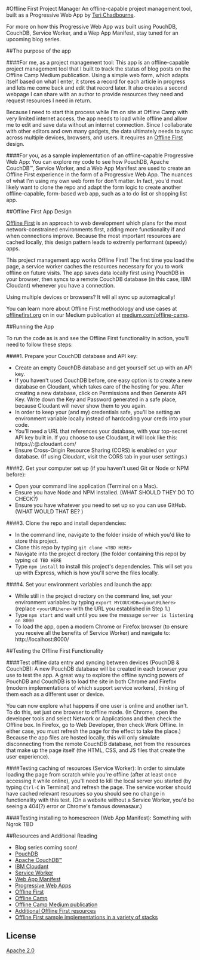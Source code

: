 
#Offline First Project Manager
An offline-capable project management tool, built as a Progressive Web App by [Teri Chadbourne](https://github.com/terichadbourne).

For more on how this Progressive Web App was built using PouchDB, CouchDB, Service Worker, and a Wep App Manifest, stay tuned for an upcoming blog series. 

##The purpose of the app

####For me, as a project management tool:
This app is an offline-capable project management tool that I built to track the status of blog posts on the Offline Camp Medium publication. Using a simple web form, which adapts itself based on what I enter, it stores a record for each article in progress and lets me come back and edit that record later. It also creates a second webpage I can share with an author to provide resources they need and request resources I need in return. 

Because I need to start this process while I'm on site at Offline Camp with very limited internet access, the app needs to load while offline and allow me to edit and save data without an internet connection. Since I collaborate with other editors and own many gadgets, the data ultimately needs to sync across multiple devices, browsers, and users. It requires an [Offline First](http://offlinefirst.org) design.  

####For you, as a sample implementation of an offline-capable Progressive Web App:
You can explore my code to see how PouchDB, Apache CouchDB™, Service Worker, and a Web App Manifest are used to create an Offline First experience in the form of a Progressive Web App. The nuances of what I'm using my own web form for don't matter. In fact, you'd most likely want to clone the repo and adapt the form logic to create another offline-capable, form-based web app, such as a to do list or shopping list app. 


##Offline First App Design

[Offline First](http://offlinefirst.org) is an approach to web development which plans for the most network-constrained environments first, adding
more functionality if and when connections improve. Because the most important resources are cached locally, this design pattern leads to extremly performant (speedy) apps.

This project management app works Offline First! The first time you load the page, a service worker caches the resources necessary for you to work offline on future visits. The app saves data locally first using PouchDB in your browser, then syncs to a remote CouchDB database (in this case, IBM Cloudant) whenever you have a connection. 

Using multiple devices or browsers? It will all sync up automagically!

You can learn more about Offline First methodology and use cases at [offlinefirst.org](http://offlinefirst.org) on in our Medium publication
at [medium.com/offline-camp](http://medium.com/offline-camp).


##Running the App

To run the code as is and see the Offline First functionality in action, you'll need to follow these steps: 

####1. Prepare your CouchDB database and API key:
- Create an empty CouchDB database and get yourself set up with an API key. 
- If you haven't used CouchDB before, one easy option is to create a new database on Cloudant, which takes care of the hosting for you. After creating a new database, click on Permissions and then Generate API Key. Write down the Key and Password generated in a safe place, because Cloudant will never show them to you again. 
- In order to keep your (and my) credentials safe, you'll be setting an environment variable locally instead of hardcoding your creds into your code.
- You'll need a URL that references your database, with your top-secret API key built in. If you choose to use Cloudant, it will look like this: https://<KEY>:<PASSWORD>@<USERNAME>.cloudant.com/<DATABASE>
- Ensure Cross-Origin Resource Sharing (CORS) is enabled on your database. (If using Cloudant, visit the CORS tab in your user settings.)

####2. Get your computer set up (if you haven't used Git or Node or NPM before): 
- Open your command line application (Terminal on a Mac).
- Ensure you have Node and NPM installed. (WHAT SHOULD THEY DO TO CHECK?)
- Ensure you have whatever you need to set up so you can use GitHub. (WHAT WOULD THAT BE? )

####3. Clone the repo and install dependencies:
- In the command line, navigate to the folder inside of which you'd like to store this project. 
- Clone this repo by typing `git clone <TBD HERE>`
- Navigate into the project directory (the folder containing this repo) by typing `cd TBD HERE` 
- Type `npm install` to install this project's dependencies. This will set you up with Express, which is how you'll serve the files locally.

####4. Set your environment variables and launch the app:
- While still in the project directory on the command line, set your environment variables by typing `export MYCOUCHDB=<yourURLhere>` (replace `<yourURLhere>` with the URL you established in Step 1.)
- Type `npm start` and wait until you see the message `server is listening on 8000`
- To load the app, open a modern Chrome or Firefox browser (to ensure you receive all the benefits of Service Worker) and navigate to: http://localhost:8000/


##Testing the Offline First Functionality

####Test offline data entry and syncing between devices (PouchDB & CouchDB): 
A new PouchDB database will be created in each browser you use to test the app. A great way to explore the offline syncing powers of PouchDB and CouchDB
is to load the site in both Chrome and Firefox (modern implementations of which support service workers), thinking of them each as a different user or device. 

You can now explore what happens if one user is online and another isn't. To do this, set just one browser to offline mode. (In Chrome, open the developer tools and select Network or Applications and then check the Offline box. In Firefox, go to Web Developer, then check Work Offline. In either case, you must refresh the page for the effect to take the place.) Because the app files are hosted locally, this will only simulate disconnecting from the remote CouchDB database, not from the resources that make up the page itself (the HTML, CSS, and JS files that create the user experience).

####Testing caching of resources (Service Worker): 
In order to simulate loading the page from scratch while you're offline (after at least once accessing it while online), you'll need to kill the local server you started (by typing `Ctrl-C` in Terminal) and refresh the page. The
service worker should have cached relevant resources so you should see no change in functionality with this test. (On a website without a Service Worker, you'd be seeing a 404(?) error or Chrome's famous downasaur.)

####Testing installing to homescreen (Web App Manifest): 
Something with Ngrok TBD


##Resources and Additional Reading 
- Blog series coming soon!
- [PouchDB](https://pouchdb.com/) 
- [Apache CouchDB™](http://couchdb.apache.org/)
- [IBM Cloudant](https://www.ibm.com/cloud/cloudant)
- [Service Worker](https://developers.google.com/web/fundamentals/primers/service-workers/)
- [Web App Manifest](https://developers.google.com/web/fundamentals/web-app-manifest/)
- [Progressive Web Apps](https://developers.google.com/web/progressive-web-apps/)
- [Offline First](http://offlinefirst.org/)
- [Offline Camp](http://offlinefirst.org/camp/)
- [Offline Camp Medium publication](https://medium.com/offline-camp)
- [Additional Offline First resources](https://medium.com/offline-camp/offline-first-resources-2acc5836e9d4)
- [Offline First sample implementations in a variety of stacks](https://ibm-watson-data-lab.github.io/shopping-list/)

## License
[Apache 2.0](LICENSE)
